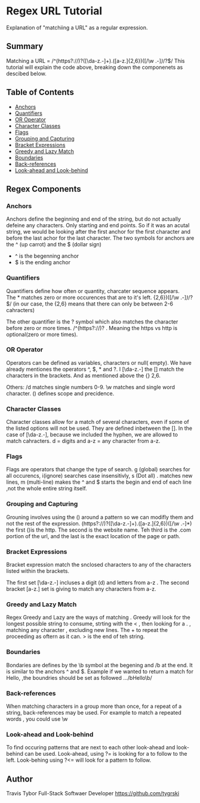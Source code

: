 # Regex URL Tutorial
Explanation of "matchiing a URL" as a regular expression. 

## Summary
 
Matching a URL = /^(https?:\/\/)?([\da-z\.-]+)\.([a-z\.]{2,6})([\/\w \.-]*)*\/?$/
This tutorial will explain the code above, breaking down the componenets as descibed below. 

## Table of Contents

- [Anchors](#anchors)
- [Quantifiers](#quantifiers)
- [OR Operator](#or-operator)
- [Character Classes](#character-classes)
- [Flags](#flags)
- [Grouping and Capturing](#grouping-and-capturing)
- [Bracket Expressions](#bracket-expressions)
- [Greedy and Lazy Match](#greedy-and-lazy-match)
- [Boundaries](#boundaries)
- [Back-references](#back-references)
- [Look-ahead and Look-behind](#look-ahead-and-look-behind)


## Regex Components

### Anchors
Anchors define the beginning and end of the string, but do not actually defeine any characters. Only starting and end points. So if it was an acutal string, we would be looking after the first anchor for the first character and before the last achor for the last character. The two symbols for anchors are the ^ (up carrot) and the $ (dollar sign)
- ^ is the begenning anchor
- $ is the ending anchor

### Quantifiers
Quantifiers define how often or quantity, charcater sequence appears.  
The * matches zero or more occurences that are to it's left. {2,6})([\/\w \.-]*)*\/?$/ (in our case, the {2,6} means that there can only be between 2-6 cahracters)

The other quantifier is the ? symbol which also matches the character before zero or more times.  /^(https?:\/\/)? . Meaning the https vs http is optional(zero or more times).

### OR Operator
Operators can be defined as variables, characters or null( empty). We have already mentiones the operators ^, $, * and ?. I [\da-z\.-] the [] match the characters in the brackets. And as mentioned above the {} 2,6. 

Others: /d matches single numbers 0-9. \w matches and single word character. () defines scope and precidence. 

### Character Classes
Character classes allow for a match of several characters, even if some of the listed options will not be used. They are defined inbetween the []. In the case of [\da-z\.-], because we included the hyphen,  we are allowed to match cahracters.   d = digits and  a-z = any character from a-z. 

### Flags
Flags are operators that change the type of search. g (global) searches for all occurencs, i(ignore) searches case insensitivly, s (Dot all) . matches new lines, m (multi-line) makes the ^ and $ starts the begin and end of each line ,not the whole entire string itself. 

### Grouping and Capturing
Grouning involves using the () around a pattern so we can modifly them and not the rest of the expression. (https?:\/\/)?([\da-z\.-]+)\.([a-z\.]{2,6})([\/\w \.-]*)  the first ()is the http. The second is the website name. Teh third is the .com portion of the url, and the last is the exact location of the page or path. 

### Bracket Expressions
Bracket expression match the snclosed characters to any of the characters listed within the brackets.

The first set [\da-z\.-] incluses a digit (d) and letters from a-z . The second bracket [a-z\.] set is giving to match any characters from a-z.

### Greedy and Lazy Match
Regex Greedy and Lazy are the ways of matching . 
Greedy will look for the longest possible string to consume, strting with the < , then looking for a . , matching any character , excluding new lines. The + to repeat the proceeding as oftern as it can. > is the end of teh string. 

### Boundaries
Bondaries are defines by the \b symbol at the begening and /b at the end. It is similar to the anchors ^ and $. 
Example if we wanted to return a match for Hello,  ,the boundries should be set as followed ...\/bHello\b/ 

### Back-references
When matching characters in a group more than once, for a repeat of a string, back-references may be used. 
For example to match a repeated words , you could use \w

### Look-ahead and Look-behind
To find occuring patterns that are next to each other look-ahead and look-behind can be used. 
Look-ahead, using ?=  is looking for a to follow to the left.
Look-behing using ?<= will look for a pattern to follow.
## Author
Travis Tybor
Full-Stack Softwaer Developer 
https://github.com/tygrski
